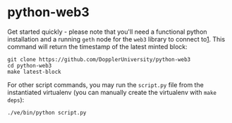 # python-web3

Get started quickly - please note that you'll need a functional python installation and a running `geth` node for the `web3` library to connect to[1]. This command will return the timestamp of the latest minted block:

```console
git clone https://github.com/DopplerUniversity/python-web3
cd python-web3
make latest-block
```

For other script commands, you may run the `script.py` file from the instantiated virtualenv (you can manually create the virtualenv with `make deps`):

```console
./ve/bin/python script.py
```

[1]: https://geth.ethereum.org/docs/getting-started
